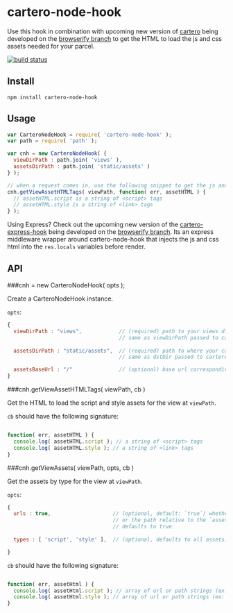 cartero-node-hook
=================

Use this hook in combination with upcoming new version of [cartero](https://github.com/rotundasoftware/cartero) being developed on the [browserify branch](https://github.com/rotundasoftware/cartero/tree/browserify) to get the HTML to load the js and css assets needed for your parcel.

[![build status](https://secure.travis-ci.org/rotundasoftware/cartero-node-hook.png)](http://travis-ci.org/rotundasoftware/cartero-node-hook)

## Install
`npm install cartero-node-hook`

## Usage

```javascript
var CarteroNodeHook = require( 'cartero-node-hook' );
var path = require( 'path' );

var cnh = new CarteroNodeHook( {
  viewDirPath : path.join( 'views' ),
  assetsDirPath : path.join( 'static/assets' )
} );

// when a request comes in, use the following snippet to get the js and css html to inject into the page
cnh.getViewAssetHTMLTags( viewPath, function( err, assetHTML ) {
  // assetHTML.script is a string of <script> tags
  // assetHTML.style is a string of <link> tags
} );
```

Using Express? Check out the upcoming new version of the [cartero-express-hook](https://github.com/rotundasoftware/cartero-express-hook) being developed on the [browserify branch](https://github.com/rotundasoftware/cartero-express-hook/tree/browserify). Its an express middleware wrapper around cartero-node-hook that injects the js and css html into the `res.locals` variables before render.

## API

###cnh = new CarteroNodeHook( opts );

Create a CarteroNodeHook instance.

`opts`:

```javascript
{
  viewDirPath : "views",            // (required) path to your views directory.
                                    // same as viewDirPath passed to cartero.
  
  assetsDirPath : "static/assets",  // (required) path to where your cartero-generated assets are.
                                    // same as dstDir passed to cartero.

  assetsBaseUrl : "/"               // (optional) base url corresponding to the assets directory.
}
```

###cnh.getViewAssetHTMLTags( viewPath, cb )

Get the HTML to load the script and style assets for the view at `viewPath`.

`cb` should have the following signature:

```javascript

function( err, assetHTML ) {
  console.log( assetHTML.script ); // a string of <script> tags
  console.log( assetHTML.style ); // a string of <link> tags
}
```

###cnh.getViewAssets( viewPath, opts, cb )

Get the assets by type for the view at `viewPath`.

`opts`:
```javascript
{
  urls : true,                    // (optional, default: `true`) whether the url to the asset
                                  // or the path relative to the `assetsDirPath` is returned.
                                  // defaults to true.
  
  types : [ 'script', 'style' ],  // (optional, defaults to all assets) the types of assets to return.

}
```

`cb` should have the following signature:

```javascript

function( err, assetHtml ) {
  console.log( assetHtml.script ); // array of url or path strings (ex: [ '/path/to/bundle.js' ])
  console.log( assetHtml.style ); // array of url or path strings (ex: [ '/path/to/bundle.css' ])
}
```
  
